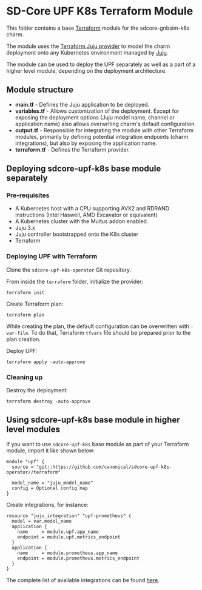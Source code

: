 # SD-Core UPF K8s Terraform Module

This folder contains a base [Terraform][Terraform] module for the sdcore-gnbsim-k8s charm.

The module uses the [Terraform Juju provider][Terraform Juju provider] to model the charm
deployment onto any Kubernetes environment managed by [Juju][Juju].

The module can be used to deploy the UPF separately as well as a part of a higher level module,
depending on the deployment architecture.

## Module structure

- **main.tf** - Defines the Juju application to be deployed.
- **variables.tf** - Allows customization of the deployment. Except for exposing the deployment
  options (Juju model name, channel or application name) also allows overwriting charm's default
  configuration.
- **output.tf** - Responsible for integrating the module with other Terraform modules, primarily
  by defining potential integration endpoints (charm integrations), but also by exposing
  the application name.
- **terraform.tf** - Defines the Terraform provider.

## Deploying sdcore-upf-k8s base module separately

### Pre-requisites

- A Kubernetes host with a CPU supporting AVX2 and RDRAND instructions (Intel Haswell, AMD Excavator or equivalent)
- A Kubernetes cluster with the Multus addon enabled.
- Juju 3.x
- Juju controller bootstrapped onto the K8s cluster
- Terraform

### Deploying UPF with Terraform

Clone the `sdcore-upf-k8s-operator` Git repository.

From inside the `terraform` folder, initialize the provider:

```shell
terraform init
```

Create Terraform plan:

```shell
terraform plan
```

While creating the plan, the default configuration can be overwritten with `-var-file`. To do that,
Terraform `tfvars` file should be prepared prior to the plan creation.

Deploy UPF:

```console
terraform apply -auto-approve 
```

### Cleaning up

Destroy the deployment:

```shell
terraform destroy -auto-approve
```

## Using sdcore-upf-k8s base module in higher level modules

If you want to use `sdcore-upf-k8s` base module as part of your Terraform module, import it
like shown below:

```text
module "upf" {
  source = "git::https://github.com/canonical/sdcore-upf-k8s-operator//terraform"
  
  model_name = "juju_model_name"
  config = Optional config map
}
```

Create integrations, for instance:

```text
resource "juju_integration" "upf-prometheus" {
  model = var.model_name
  application {
    name     = module.upf.app_name
    endpoint = module.upf.metrics_endpoint
  }
  application {
    name     = module.prometheus.app_name
    endpoint = module.prometheus.metrics_endpoint
  }
}
```

The complete list of available integrations can be found [here][upf-integrations].

[Terraform]: https://www.terraform.io/
[Terraform Juju provider]: https://registry.terraform.io/providers/juju/juju/latest
[Juju]: https://juju.is
[upf-integrations]: https://charmhub.io/sdcore-upf-k8s/integrations
